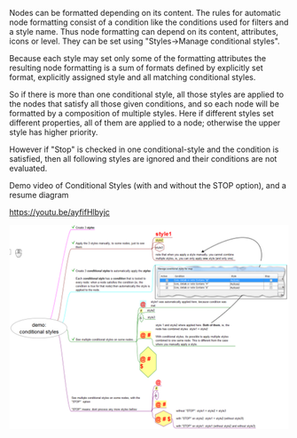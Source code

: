 <!-- toc -->

Nodes can be formatted depending on its content. The rules for automatic node formatting consist of a condition like the conditions used for filters and a style name. Thus node formatting can depend on its content, attributes, icons or level. They can be set using "Styles->Manage conditional styles".

Because each style may set only some of the formatting attributes the resulting node formatting is a sum of formats defined by explicitly set format, explicitly assigned style and all matching conditional styles.

So if there is more than one conditional style, all those styles are applied to the nodes that satisfy all those given conditions, and so each node will be formatted by a composition of multiple styles. Here if different styles set different properties, all of them are applied to a node; otherwise the upper style has higher priority.

However if "Stop" is checked in one conditional-style and the condition is satisfied, then all following styles are ignored and their conditions are not evaluated.



Demo video of Conditional Styles (with and without the STOP option), and a resume diagram

https://youtu.be/ayfifHlbyjc

![FreeplaneConditionalStyle_161113_222746.png}}](../images/FreeplaneConditionalStyle_161113_222746.png ':size=200')

<!-- ({Category:Documentation}) -->

